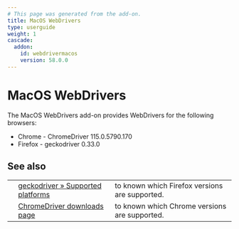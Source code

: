 ```yaml
---
# This page was generated from the add-on.
title: MacOS WebDrivers
type: userguide
weight: 1
cascade:
  addon:
    id: webdrivermacos
    version: 58.0.0
---
```


# MacOS WebDrivers

The MacOS WebDrivers add-on provides WebDrivers for the following browsers:

* Chrome - ChromeDriver 115.0.5790.170
* Firefox - geckodriver 0.33.0

## See also

|   |                                                                                                                           |                                                |
|---|---------------------------------------------------------------------------------------------------------------------------|------------------------------------------------|
|   | [geckodriver » Supported platforms](https://firefox-source-docs.mozilla.org/testing/geckodriver/geckodriver/Support.html) | to known which Firefox versions are supported. |
|   | [ChromeDriver downloads page](https://chromedriver.chromium.org/downloads)                                                | to known which Chrome versions are supported.  |

